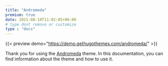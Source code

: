 ```yaml
---
title: "Andromeda"
premium: true
date: 2021-08-10T11:02:05+06:00
# type dont remove or customize
type : "docs"
---
```


{{< preview demo="https://demo.gethugothemes.com/andromeda/" >}}

Thank you for using the [Andromeda](https://gethugothemes.com/themes/andromeda/) theme. In this documentation, you can find information about the theme and how to use it.